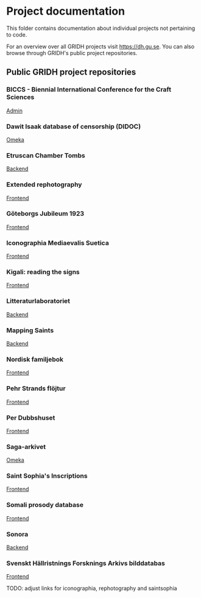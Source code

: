 # Project documentation
This folder contains documentation about individual projects not pertaining to code.

For an overview over all GRIDH projects visit https://dh.gu.se. 
You can also browse through GRIDH's public project repositories.

## Public GRIDH project repositories

### BICCS - Biennial International Conference for the Craft Sciences
[Admin](https://github.com/gu-gridh/pup-admin)
### Dawit Isaak database of censorship (DIDOC)
[Omeka](https://github.com/gu-gridh/omeka-s)
### Etruscan Chamber Tombs
[Backend](https://github.com/gu-gridh/etruscantombs)
### Extended rephotography
[Frontend](https://github.com/gu-gridh/rephotography)
### Göteborgs Jubileum 1923
[Frontend](https://github.com/gu-gridh/jubileum)
### Iconographia Mediaevalis Suetica
[Frontend](https://github.com/gu-gridh/digarv-frontend)
### Kigali: reading the signs
[Frontend](https://github.com/gu-gridh/rwanda)
### Litteraturlaboratoriet
[Backend](https://github.com/gu-gridh/litteraturlabbet)
### Mapping Saints
[Backend](https://github.com/gu-gridh/saints)
### Nordisk familjebok
[Frontend](https://github.com/CDH-DevTeam/norfam-frontend)
### Pehr Strands flöjtur
[Frontend](https://github.com/gu-gridh/flojtur-frontend)
### Per Dubbshuset
[Frontend](https://github.com/gu-gridh/multimodal-viewer)
### Saga-arkivet
[Omeka](https://github.com/gu-gridh/omeka-s)
### Saint Sophia's Inscriptions
[Frontend](https://github.com/gu-gridh/Saint_Sophia/)
### Somali prosody database
[Frontend](https://github.com/gu-gridh/som-frontend)
### Sonora
[Backend](https://github.com/gu-gridh/multimodal-map/tree/sonora)
### Svenskt Hällristnings Forsknings Arkivs bilddatabas
[Frontend](https://github.com/gu-gridh/shfa-frontend)

TODO: adjust links for iconographia, rephotography and saintsophia
